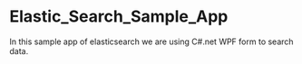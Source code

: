 # Elastic_Search_Sample_App
In this sample app of elasticsearch we are using C#.net WPF form to search data.

